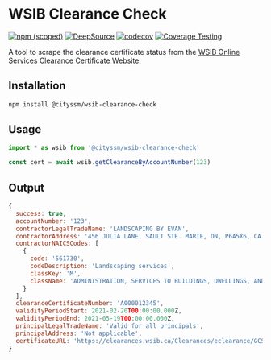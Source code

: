 # WSIB Clearance Check

[![npm (scoped)](https://img.shields.io/npm/v/@cityssm/wsib-clearance-check)](https://www.npmjs.com/package/@cityssm/wsib-clearance-check)
[![DeepSource](https://app.deepsource.com/gh/cityssm/wsib-clearance-check.svg/?label=active+issues&show_trend=true&token=8Wg_seH68YGf4tZKozKTme7b)](https://app.deepsource.com/gh/cityssm/wsib-clearance-check/)
[![codecov](https://codecov.io/gh/cityssm/wsib-clearance-check/graph/badge.svg?token=ADZDRCPX33)](https://codecov.io/gh/cityssm/wsib-clearance-check)
[![Coverage Testing](https://github.com/cityssm/wsib-clearance-check/actions/workflows/coverage.yml/badge.svg)](https://github.com/cityssm/wsib-clearance-check/actions/workflows/coverage.yml)

A tool to scrape the clearance certificate status from the
[WSIB Online Services Clearance Certificate Website](https://onlineservices.wsib.on.ca/EClearanceWeb/eclearance/start).

## Installation

```bash
npm install @cityssm/wsib-clearance-check
```

## Usage

```javascript
import * as wsib from '@cityssm/wsib-clearance-check'

const cert = await wsib.getClearanceByAccountNumber(123)
```

## Output

```javascript
{
  success: true,
  accountNumber: '123',
  contractorLegalTradeName: 'LANDSCAPING BY EVAN',
  contractorAddress: '456 JULIA LANE, SAULT STE. MARIE, ON, P6A5X6, CA',
  contractorNAICSCodes: [
    {
      code: '561730',
      codeDescription: 'Landscaping services',
      classKey: 'M',
      className: 'ADMINISTRATION, SERVICES TO BUILDINGS, DWELLINGS, AND OPEN SPACES'
    }
  ],
  clearanceCertificateNumber: 'A000012345',
  validityPeriodStart: 2021-02-20T00:00:00.000Z,
  validityPeriodEnd: 2021-05-19T00:00:00.000Z,
  principalLegalTradeName: 'Valid for all principals',
  principalAddress: 'Not applicable',
  certificateURL: 'https://clearances.wsib.ca/Clearances/eclearance/GCSearchCertDet12345678'
}
```
